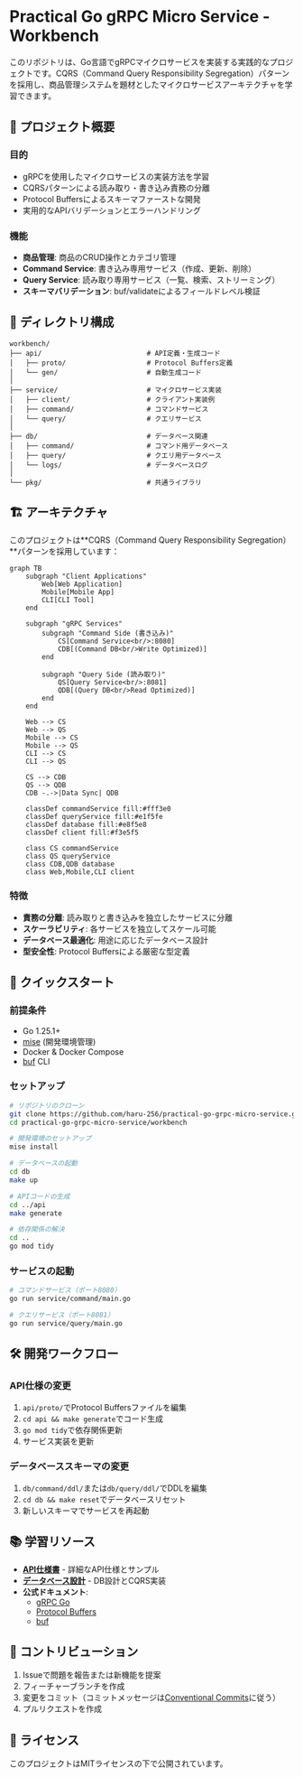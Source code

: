 # Practical Go gRPC Micro Service - Workbench

このリポジトリは、Go言語でgRPCマイクロサービスを実装する実践的なプロジェクトです。CQRS（Command Query Responsibility Segregation）パターンを採用し、商品管理システムを題材としたマイクロサービスアーキテクチャを学習できます。

## 🎯 プロジェクト概要

### 目的

- gRPCを使用したマイクロサービスの実装方法を学習
- CQRSパターンによる読み取り・書き込み責務の分離
- Protocol Buffersによるスキーマファーストな開発
- 実用的なAPIバリデーションとエラーハンドリング

### 機能

- **商品管理**: 商品のCRUD操作とカテゴリ管理
- **Command Service**: 書き込み専用サービス（作成、更新、削除）
- **Query Service**: 読み取り専用サービス（一覧、検索、ストリーミング）
- **スキーマバリデーション**: buf/validateによるフィールドレベル検証

## 📁 ディレクトリ構成

```text
workbench/
├── api/                          # API定義・生成コード
│   ├── proto/                    # Protocol Buffers定義
│   └── gen/                      # 自動生成コード
│
├── service/                      # マイクロサービス実装
│   ├── client/                   # クライアント実装例
│   ├── command/                  # コマンドサービス
│   └── query/                    # クエリサービス
│
├── db/                           # データベース関連
│   ├── command/                  # コマンド用データベース
│   ├── query/                    # クエリ用データベース
│   └── logs/                     # データベースログ
│
└── pkg/                          # 共通ライブラリ
```

## 🏗️ アーキテクチャ

このプロジェクトは**CQRS（Command Query Responsibility Segregation）**パターンを採用しています：

```mermaid
graph TB
    subgraph "Client Applications"
        Web[Web Application]
        Mobile[Mobile App]
        CLI[CLI Tool]
    end
    
    subgraph "gRPC Services"
        subgraph "Command Side (書き込み)"
            CS[Command Service<br/>:8080]
            CDB[(Command DB<br/>Write Optimized)]
        end
        
        subgraph "Query Side (読み取り)"
            QS[Query Service<br/>:8081]
            QDB[(Query DB<br/>Read Optimized)]
        end
    end
    
    Web --> CS
    Web --> QS
    Mobile --> CS
    Mobile --> QS
    CLI --> CS
    CLI --> QS
    
    CS --> CDB
    QS --> QDB
    CDB -.->|Data Sync| QDB
    
    classDef commandService fill:#fff3e0
    classDef queryService fill:#e1f5fe
    classDef database fill:#e8f5e8
    classDef client fill:#f3e5f5
    
    class CS commandService
    class QS queryService
    class CDB,QDB database
    class Web,Mobile,CLI client
```

### 特徴

- **責務の分離**: 読み取りと書き込みを独立したサービスに分離
- **スケーラビリティ**: 各サービスを独立してスケール可能
- **データベース最適化**: 用途に応じたデータベース設計
- **型安全性**: Protocol Buffersによる厳密な型定義

## 🚀 クイックスタート

### 前提条件

- Go 1.25.1+
- [mise](https://mise.jdx.dev/) (開発環境管理)
- Docker & Docker Compose
- [buf](https://buf.build/) CLI

### セットアップ

```bash
# リポジトリのクローン
git clone https://github.com/haru-256/practical-go-grpc-micro-service.git
cd practical-go-grpc-micro-service/workbench

# 開発環境のセットアップ
mise install

# データベースの起動
cd db
make up

# APIコードの生成
cd ../api
make generate

# 依存関係の解決
cd ..
go mod tidy
```

### サービスの起動

```bash
# コマンドサービス（ポート8080）
go run service/command/main.go

# クエリサービス（ポート8081）
go run service/query/main.go
```

## 🛠️ 開発ワークフロー

### API仕様の変更

1. `api/proto/`でProtocol Buffersファイルを編集
2. `cd api && make generate`でコード生成
3. `go mod tidy`で依存関係更新
4. サービス実装を更新

### データベーススキーマの変更

1. `db/command/ddl/`または`db/query/ddl/`でDDLを編集
2. `cd db && make reset`でデータベースリセット
3. 新しいスキーマでサービスを再起動

## 📚 学習リソース

- **[API仕様書](./api/README.md)** - 詳細なAPI仕様とサンプル
- **[データベース設計](./db/README.md)** - DB設計とCQRS実装
- **公式ドキュメント**:
  - [gRPC Go](https://grpc.io/docs/languages/go/)
  - [Protocol Buffers](https://protobuf.dev/)
  - [buf](https://buf.build/docs/)

## 🤝 コントリビューション

1. Issueで問題を報告または新機能を提案
2. フィーチャーブランチを作成
3. 変更をコミット（コミットメッセージは[Conventional Commits](https://www.conventionalcommits.org/)に従う）
4. プルリクエストを作成

## 📄 ライセンス

このプロジェクトはMITライセンスの下で公開されています。
